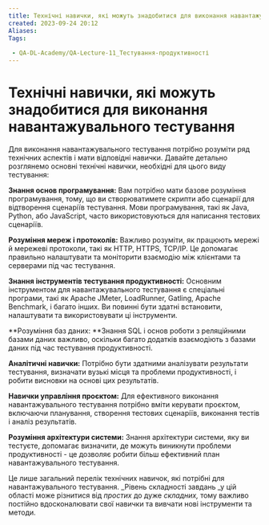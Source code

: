 ```yaml
---
title: Технічні навички, які можуть знадобитися для виконання навантажувального тестування
created: 2023-09-24 20:12
Aliases:
Tags: 
 
 - QA-DL-Academy/QA-Lecture-11_Тестування-продуктивності
---
```


# Технічні навички, які можуть знадобитися для виконання навантажувального тестування

Для виконання навантажувального тестування потрібно розуміти ряд технічних аспектів і мати відповідні навички. Давайте детально розглянемо основні технічні навички, необхідні для цього виду тестування:

**Знання основ програмування:** Вам потрібно мати базове розуміння програмування, тому, що ви створюватимете скрипти або сценарії для відтворення сценаріїв тестування. Мови програмування, такі як Java, Python, або JavaScript, часто використовуються для написання тестових сценаріїв.

**Розуміння мереж і протоколів:** Важливо розуміти, як працюють мережі й мережеві протоколи, такі як HTTP, HTTPS, TCP/IP. Це допомагає правильно налаштувати та моніторити взаємодію між клієнтами та серверами під час тестування.

**Знання інструментів тестування продуктивності:** Основним інструментом для навантажувального тестування є спеціальні програми, такі як Apache JMeter, LoadRunner, Gatling, Apache Benchmark, і багато інших. Ви повинні бути здатні встановити, налаштувати та використовувати ці інструменти.

**Розуміння баз даних: **Знання SQL і основ роботи з реляційними базами даних важливо, оскільки багато додатків взаємодіють з базами даних під час тестування продуктивності.

**Аналітичні навички:** Потрібно бути здатними аналізувати результати тестування, визначати вузькі місця та проблеми продуктивності, і робити висновки на основі цих результатів.

**Навички управління проєктом:** Для ефективного виконання навантажувального тестування потрібно вміти керувати проєктом, включаючи планування, створення тестових сценаріїв, виконання тестів і аналіз результатів.

**Розуміння архітектури системи:** Знання архітектури системи, яку ви тестуєте, допомагає визначити, де можуть виникнути проблеми продуктивності - це дозволяє робити більш ефективний план навантажувального тестування.

Це лише загальний перелік технічних навичок, які потрібні для навантажувального тестування. _Рівень складності завдань _у цій області може різнитися від _простих_ до дуже _складних,_ тому важливо постійно вдосконалювати свої навички та вивчати нові інструменти та методи.
